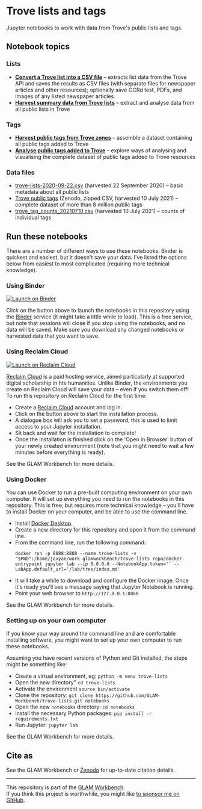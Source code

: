 # Trove lists and tags

Jupyter notebooks to work with data from Trove's public lists and tags.

## Notebook topics

### Lists

* [**Convert a Trove list into a CSV file**](Convert-a-Trove-list-into-a-CSV-file.ipynb) – extracts list data from the Trove API and saves the results as CSV files (with separate files for newspaper articles and other resources); optionally save OCRd test, PDFs, and images of any listed newspaper articles.
* [**Harvest summary data from Trove lists**](Harvest-summary-data-from-lists.ipynb) – extract and analyse data from all public lists in Trove

### Tags

* [**Harvest public tags from Trove zones**](harvest-tags.ipynb) – assemble a dataset containing all public tags added to Trove
* [**Analyse public tags added to Trove**](analyse_tags.ipynb) – explore ways of analysing and visualising the complete dataset of public tags added to Trove resources

### Data files

* [trove-lists-2020-09-22.csv](https://github.com/GLAM-Workbench/trove-lists/blob/master/data/trove-lists-2020-09-22.csv) (harvested 22 September 2020) – basic metadata about all public lists
* [Trove public tags](https://doi.org/10.5281/zenodo.5094314) (Zenodo, zipped CSV, harvested 10 July 2021) – complete dataset of more than 8 million public tags
* [trove_tag_counts_20210710.csv](https://github.com/GLAM-Workbench/trove-lists/blob/master/trove_tag_counts_20210710.csv) (harvested 10 July 2021) – counts of individual tags

<!-- START RUN INFO -->

## Run these notebooks

There are a number of different ways to use these notebooks. Binder is quickest and easiest, but it doesn't save your data. I've listed the options below from easiest to most complicated (requiring more technical knowledge).

### Using Binder

[![Launch on Binder](https://mybinder.org/badge_logo.svg)](https://mybinder.org/v2/gh/GLAM-Workbench/trove-lists/master/?urlpath=lab/tree/index.md)

Click on the button above to launch the notebooks in this repository using the [Binder](https://mybinder.org/) service (it might take a little while to load). This is a free service, but note that sessions will close if you stop using the notebooks, and no data will be saved. Make sure you download any changed notebooks or harvested data that you want to save.

### Using Reclaim Cloud

[![Launch on Reclaim Cloud](https://glam-workbench.github.io/images/launch-on-reclaim-cloud.svg)](https://app.my.reclaim.cloud/?manifest=https://raw.githubusercontent.com/GLAM-Workbench/trove-lists/master/reclaim-manifest.jps)

[Reclaim Cloud](https://reclaim.cloud/) is a paid hosting service, aimed particularly at supported digital scholarship in hte humanities. Unlike Binder, the environments you create on Reclaim Cloud will save your data – even if you switch them off! To run this repository on Reclaim Cloud for the first time:

* Create a [Reclaim Cloud](https://reclaim.cloud/) account and log in.
* Click on the button above to start the installation process.
* A dialogue box will ask you to set a password, this is used to limit access to your Jupyter installation.
* Sit back and wait for the installation to complete!
* Once the installation is finished click on the 'Open in Browser' button of your newly created environment (note that you might need to wait a few minutes before everything is ready).

See the GLAM Workbench for more details.

### Using Docker

You can use Docker to run a pre-built computing environment on your own computer. It will set up everything you need to run the notebooks in this repository. This is free, but requires more technical knowledge – you'll have to install Docker on your computer, and be able to use the command line.

* Install [Docker Desktop](https://docs.docker.com/get-docker/).
* Create a new directory for this repository and open it from the command line.
* From the command line, run the following command:  
  ```
  docker run -p 8888:8888 --name trove-lists -v "$PWD":/home/jovyan/work glamworkbench/trove-lists repo2docker-entrypoint jupyter lab --ip 0.0.0.0 --NotebookApp.token='' --LabApp.default_url='/lab/tree/index.md'
  ```
* It will take a while to download and configure the Docker image. Once it's ready you'll see a message saying that Jupyter Notebook is running.
* Point your web browser to `http://127.0.0.1:8888`

See the GLAM Workbench for more details.

### Setting up on your own computer

If you know your way around the command line and are comfortable installing software, you might want to set up your own computer to run these notebooks.

Assuming you have recent versions of Python and Git installed, the steps might be something like:

* Create a virtual environment, eg: `python -m venv trove-lists`
* Open the new directory" `cd trove-lists`
* Activate the environment `source bin/activate`
* Clone the repository: `git clone https://github.com/GLAM-Workbench/trove-lists.git notebooks`
* Open the new `notebooks` directory: `cd notebooks`
* Install the necessary Python packages: `pip install -r requirements.txt`
* Run Jupyter: `jupyter lab`

See the GLAM Workbench for more details.

<!-- END RUN INFO -->

## Cite as

See the GLAM Workbench or [Zenodo](https://doi.org/10.5281/zenodo.3521724) for up-to-date citation details.

----

This repository is part of the [GLAM Workbench](https://glam-workbench.github.io/).  
If you think this project is worthwhile, you might like [to sponsor me on GitHub](https://github.com/sponsors/wragge?o=esb).
